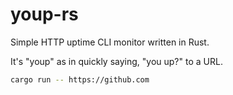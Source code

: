 # youp-rs

Simple HTTP uptime CLI monitor written in Rust.

It's "youp" as in quickly saying, "you up?" to a URL.

```sh
cargo run -- https://github.com
```
